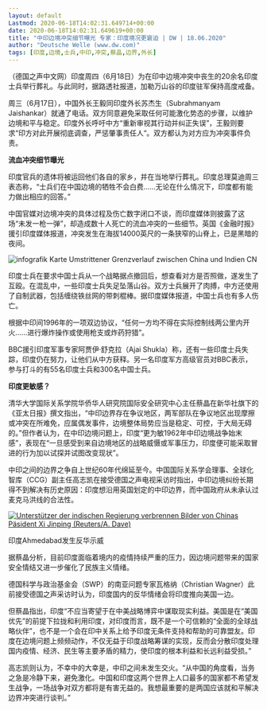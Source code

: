 ```yaml
---
layout: default
Lastmod: 2020-06-18T14:02:31.649714+00:00
date: 2020-06-18T14:02:31.649619+00:00
title: "中印边境冲突细节曝光 专家：印度境况更窘迫 | DW | 18.06.2020"
author: "Deutsche Welle (www.dw.com)"
tags: [印度,边境,士兵,中印,冲突,蔡晶,边界,外长]
---
```


（德国之声中文网）印度周四（6月18日）为在印中边境冲突中丧生的20余名印度士兵举行葬礼。与此同时，据路透社报道，加勒万山谷的印度驻军保持高度戒备。

周三（6月17日），中国外长王毅同印度外长苏杰生（Subrahmanyam Jaishankar）就通了电话。双方同意避免采取任何可能激化势态的步骤，以维护边境和平与稳定。印度外长呼吁中方“重新审视其行动并纠正失误”，王毅则要求“印方对此开展彻底调查，严惩肇事责任人“。双方都认为对方应为冲突事件负责。

**流血冲突细节曝光**

印度官兵的遗体将被运回他们各自的家乡，并在当地举行葬礼。印度总理莫迪周三表态称，“士兵们在中国边境的牺牲不会白费......无论在什么情况下，印度都有能力做出相应的回答。”

中国官媒对边境冲突的具体过程及伤亡数字闭口不谈，而印度媒体则披露了这场“未发一枪一弹”，却造成数十人死亡的流血冲突的一些细节。英国《金融时报》援引印度媒体报道，冲突发生在海拔14000英尺的一条狭窄的山脊上，已是黑暗的夜间。

![infografik Karte Umstrittener Grenzverlauf zwischen China und Indien CN](https://images.weserv.nl/?url=/image/53825848_7.png)

印度士兵在要求中国士兵从一个战略据点撤回后，想查看对方是否照做，遂发生了互殴。在混乱中，一些印度士兵失足坠落山谷。双方士兵展开了肉搏，中方还使用了自制武器，包括缠绕铁丝网的带刺棍棒。据印度媒体报道，中国士兵也有多人伤亡。

根据中印间1996年的一项双边协议，“任何一方均不得在实际控制线两公里内开火……进行爆炸操作或使用枪支或炸药狩猎”。

BBC援引印度军事专家阿贾伊·舒克拉（Ajai Shukla）称，还有一些印度士兵失踪，印度仍在努力，让他们从中方获释。另一名印度军方高级官员对BBC表示，参与打斗的有55名印度士兵和300名中国士兵。

**印度更敏感？**

清华大学国际关系学院华侨华人研究院国际安全研究中心主任蔡晶在新华社旗下的《亚太日报》撰文指出，“中印边界存在争议地区，两军部队在争议地区出现摩擦或冲突在所难免，应属偶发事件，边境整体局势应当是稳定、可控，于大局无碍的。”但作者认为，在中印边境问题上，印度“更为敏1962年中印边境战争始末感”，表现在“一旦感受到来自边境地区的战略威慑或军事压力，印度便可能采取冒进的行为加以试探并试图改变现状”。

中印之间的边界之争自上世纪60年代绵延至今。中国国际关系学会理事、全球化智库（CCG）副主任高志凯在接受德国之声电视采访时指出，中印边境纠纷长期得不到解决有历史原因：印度想沿用英国划定的中印边界，而中国政府从未承认过麦克马洪线的合法性。

 [![Unterstützer der indischen Regierung verbrennen Bilder von Chinas Päsident Xi Jinping (Reuters/A. Dave)](https://images.weserv.nl/?url=/image/53842161_401.jpg)](#) 

印度Ahmedabad发生反华示威

  
据蔡晶分析，目前印度面临着境内的疫情持续严重的压力，因边境问题带来的国家安全情结又进一步催化了民族主义情绪。

德国科学与政治基金会（SWP）的南亚问题专家瓦格纳（Christian Wagner）此前接受德国之声采访时认为，印度国内的反华情绪会将印度推向美国一边。

但蔡晶指出，印度“不应当寄望于在中美战略博弈中谋取现实利益。美国是在“美国优先”的前提下拉拢和利用印度，对印度而言，既不是一个可信赖的“全面的全球战略伙伴”，也不是一个会在印中关系上给予印度无条件支持和帮助的可靠盟友。印度在边境问题上频频动作，不仅无益于印度战略筹谋的实现，反而会分散印度处理国内疫情、经济、民生等主要矛盾的精力，使印度的根本利益和长远利益受损。”

高志凯则认为，不幸中的大幸是，中印之间未发生交火。“从中国的角度看，当务之急是冷静下来，避免激化。中国和印度这两个世界上人口最多的国家都不希望发生战争，一场战争对双方都将是有害无益的。我想最重要的是两国应该就和平解决边界冲突进行谈判。”

